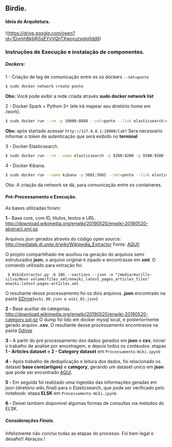 ## Birdie.

#### Ideia de Arquitetura.
!(https://drive.google.com/open?id=1DymhBkbRj5sEYyVQhTXworuzvgip0dd6)

### Instruções de Execução e instalação de componentes.

##### Dockers:
1 - Criação de tag de comunicação entre os os dockers `--net=ponte`
``` sh
$ sudo docker network create ponte
```
**Obs:** Você pode exibir a rede criada através **sudo docker network list**

2 - Docker Spark + Python 3+ (ele irá mapear seu diretório home em /work).
 ```sh 
$ sudo docker run --rm -p 10000:8888 --net=ponte --link elasticsearch:elasticsearch --user root -e JUPYTER_ENABLE_LAB=yes -e GRANT_SUDO=yes -v "$PWD":/home/jovyan/work jupyter/all-spark-notebook
```
**Obs:** após startado acessar `http://127.0.0.1:10000/lab?`
Sera necessario informar o token de autenticação que será exibido no **terminal**

3 - Docker Elasticsearch.
```sh
$ sudo docker run --rm --name elasticsearch -p 9200:9200 -p 9300:9300 --net=ponte -e "discovery.type=single-node" docker.elastic.co/elasticsearch/elasticsearch:6.2.2
```
4 - Docker Kibana.
```sh
$ sudo docker run --name kibana -p 5601:5601 --net=ponte --link elasticsearch:elasticsearch -e "ELASTICSEARCH_URL=http://elasticsearch:9200" docker.elastic.co/kibana/kibana:6.2.2
```
Obs: A criação da network se dá, para comunicação entre os containeres.

#### Pré-Processamento e Execução.

As bases utilizadas foram:

**1 -** Base core, com ID, titulos, textos e URL.
http://download.wikimedia.org/enwiki/20190520/enwiki-20190520-abstract.xml.gz

Arquivos json gerados através do código open source: http://medialab.di.unipi.it/wiki/Wikipedia_Extractor
Fonte: [AQUI!](https://drive.google.com/open?id=1WKDYDpFYMVpXSS-DudAnYqq40P2QeS4R)

O projeto compartilhado me auxiliou na geração do arquivos semi estruturados **json**, o arquivo original é zipado e encontrasse em **xml**.
O comando utilizado para extração foi:
```ssh
 $ WikiExtractor.py -b 10G --sections --json -o "/media/murillo-silva/Novo volume/files_xml/enwiki_latest_pages_articles_files" enwiki-latest-pages-articles.xml
```
O resultante desse processamento foi os dois arquivos **.json** encontrado na pasta [GDrive](https://drive.google.com/open?id=1CtaPHEBkNERNd15zrVFXH3A63EHCbIHB)(`wiki_00.json e wiki_01.json`)

**2 -** Base auxiliar de categorias.
http://download.wikimedia.org/enwiki/20190520/enwiki-20190520-category.sql.gz
O dump foi lido em docker mysql local, e posteriormente gerado arquivo **.csv**.
O resultante desse processamento encontrasse na pasta [Gdrive](https://drive.google.com/open?id=1izPzUjrwJIFmw9iUKjRhXD42bD4sz5v4)

**3 -** A partir do pré processamento dos dados gerados em **json** e **csv**, iniciei o trabalho de analise por amostragem, e depois todos os conteudos: etapas **1 - Articles dataset** e **2 - Category dataset** em `Processamento-Wiki.ipynb`

**4 -** Após trabalho de deduplicação e leitura dos dados, foi relacionado os dataset **base core(artigos)** e **category**, gerando um dataset unico em **json** que pode ser encontrado [AQUI](https://drive.google.com/open?id=1CtaPHEBkNERNd15zrVFXH3A63EHCbIHB).

**5 -** Em seguida foi realizado uma ingestão das informações geradas em json (diretório wiki_final) para o Elasticsearch, que pode ser verificado pelo notebook: etapa **ELSK** em `Processamento-Wiki.ipynb`

**6 -** Deixei tambem disponivel algumas formas de consultas via metodos do ELSK.


##### Considerações Finais.
Infelizmente não conclui todas as etapas do processo. Foi bem legal o desafio!!
Abraços.!
